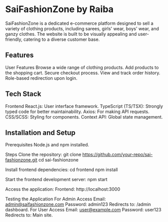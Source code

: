 # SaiFashionZone by Raiba

SaiFashionZone is a dedicated e-commerce platform designed to sell a variety of clothing products, including sarees, girls' wear, boys' wear, and ganzy clothes. The website is built to be visually appealing and user-friendly, catering to a diverse customer base.

## Features
User Features
  Browse a wide range of clothing products.
  Add products to the shopping cart.
  Secure checkout process.
  View and track order history.
  Role-based redirection upon login.

## Tech Stack
Frontend
React.js: User interface framework.
TypeScript (TS/TSX): Strongly typed code for better maintainability.
Axios: For making API requests.
CSS/SCSS: Styling for components.
Context API: Global state management.

## Installation and Setup
Prerequisites
Node.js and npm installed.

Steps
Clone the repository:
git clone https://github.com/your-repo/sai-fashionzone.git
cd sai-fashionzone

Install frontend dependencies:
cd frontend
npm install

Start the frontend development server:
npm start

Access the application:
Frontend: http://localhost:3000

Testing the Application
For Admin Access
Email: admin@saifashionzone.com
Password: admin123
Redirects to: /admin dashboard.
For User Access
Email: user@example.com
Password: user123
Redirects to: Main site.
